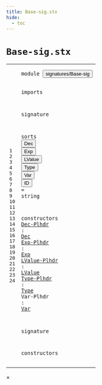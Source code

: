 ```yaml
---
title: Base-sig.stx
hide:
  - toc
---
```


# `Base-sig.stx`



[pdmosses/metaborg-tiger/org.metaborg.lang.tiger.statix/src-gen/statix/signatures/Base-sig.stx]: https://github.com/pdmosses/metaborg-tiger/blob/master/org.metaborg.lang.tiger.statix/src-gen/statix/signatures/Base-sig.stx "The source file on GitHub"

<div class="stx"><table class="highlighttable"><tbody><tr><td class="linenos"><div class="linenodiv"><pre><span></span>1
2
3
4
5
6
7
8
9
10
11
12
13
14
15
16
17
18
19
20
21
22
23
24
</pre></div></td>
<td class="code"><pre><code><span class="keyword">module</span> <button class="modal-open" id="signatures/Base-sig_1_8" title="a definition with multiple references" data-urls="../Arrays-sig.stx/#signatures/Base-sig line 4_3; ../Bindings-sig.stx/#signatures/Base-sig line 4_3; ../Control-Flow-sig.stx/#signatures/Base-sig line 4_3; ../Functions-sig.stx/#signatures/Base-sig line 4_3; ../Identifiers-sig.stx/#signatures/Base-sig line 4_3; ../Numbers-sig.stx/#signatures/Base-sig line 4_3; ../Records-sig.stx/#signatures/Base-sig line 4_3; ../Strings-sig.stx/#signatures/Base-sig line 4_3; ../Tiger-sig.stx/#signatures/Base-sig line 4_3; ../Types-sig.stx/#signatures/Base-sig line 4_3; ../Variables-sig.stx/#signatures/Base-sig line 4_3"><span class="token sort_Id">signatures/Base-sig</span></button>

<span class="keyword">imports</span>

<span class="keyword">signature</span>

  <span class="keyword">sorts</span>
    <span class="cons_SortDecl"><button class="modal-open" id="Dec_8_5" title="a definition with multiple references" data-urls="#Dec line 16_17; ../Bindings-sig.stx/#Dec line 17_16, 18_25; ../Functions-sig.stx/#Dec line 17_40, 18_46; ../Types-sig.stx/#Dec line 15_28; ../Variables-sig.stx/#Dec line 15_33, 16_32; ../../../../trans/static-semantics.stx/#Dec line 177_37, 178_32"><span class="token sort_Id">Dec</span></button></span>
    <span class="cons_SortDecl"><button class="modal-open" id="Exp_9_5" title="a definition with multiple references" data-urls="#Exp line 17_17; ../Arrays-sig.stx/#Exp line 15_18, 15_24, 15_31, 17_26; ../Bindings-sig.stx/#Exp line 17_28, 17_36; ../Control-Flow-sig.stx/#Exp line 15_16, 15_24, 16_10, 16_16, 16_22, 16_29, 17_14, 17_20, 17_27, 18_13, 18_19, 18_26, 19_17, 19_23, 19_29, 19_36, 20_13, 21_23, 21_30; ../Functions-sig.stx/#Exp line 17_33, 18_39, 20_22, 20_30; ../Numbers-sig.stx/#Exp line 16_23, 17_14, 17_21, 18_13, 18_19, 18_26, 19_14, 19_20, 19_27, 20_12, 20_18, 20_25, 21_13, 21_19, 21_26, 22_10, 22_16, 22_23, 23_11, 23_17, 23_24, 24_10, 24_16, 24_23, 25_10, 25_16, 25_23, 26_11, 26_17, 26_24, 27_11, 27_17, 27_24, 28_11, 28_17, 28_24, 29_10, 29_16, 29_23; ../Records-sig.stx/#Exp line 21_14, 22_38, 23_22; ../Strings-sig.stx/#Exp line 17_26; ../Tiger-sig.stx/#Exp line 28_11; ../Variables-sig.stx/#Exp line 15_26, 16_25, 19_28; ../../../../trans/static-semantics.stx/#Exp line 160_24, 164_29"><span class="token sort_Id">Exp</span></button></span>
    <span class="cons_SortDecl"><button class="modal-open" id="LValue_10_5" title="a definition with multiple references" data-urls="#LValue line 18_20; ../Arrays-sig.stx/#LValue line 17_17, 17_33; ../Control-Flow-sig.stx/#LValue line 21_14; ../Records-sig.stx/#LValue line 24_16, 24_31; ../Variables-sig.stx/#LValue line 18_25, 19_18; ../../../../trans/static-semantics.stx/#LValue line 165_24"><span class="token sort_Id">LValue</span></button></span>
    <span class="cons_SortDecl"><button class="modal-open" id="Type_11_5" title="a definition with multiple references" data-urls="#Type line 19_18; ../Arrays-sig.stx/#Type line 16_21; ../Functions-sig.stx/#Type line 18_32, 19_17; ../Records-sig.stx/#Type line 19_31; ../Types-sig.stx/#Type line 15_20, 16_17; ../Variables-sig.stx/#Type line 15_19; ../../../../trans/static-semantics.stx/#Type line 222_24"><span class="token sort_Id">Type</span></button></span>
    <span class="cons_SortDecl"><button class="modal-open" id="Var_12_5" title="a definition with multiple references" data-urls="#Var line 20_17; ../Control-Flow-sig.stx/#Var line 19_11; ../Variables-sig.stx/#Var line 17_17, 18_18"><span class="token sort_Id">Var</span></button></span>
    <span class="cons_SortAlias"><button class="modal-open" id="ID_13_5" title="a definition with multiple references" data-urls="../Arrays-sig.stx/#ID line 15_13, 16_15; ../Functions-sig.stx/#ID line 17_15, 18_14, 19_12, 20_12; ../Records-sig.stx/#ID line 20_13, 20_18, 22_14, 23_17, 24_25; ../Types-sig.stx/#ID line 15_15, 16_11; ../Variables-sig.stx/#ID line 15_14, 16_20, 17_11; ../../../../trans/static-semantics.stx/#ID line 24_27, 25_27, 28_13, 29_13, 37_28, 40_12, 49_24, 50_24, 51_24, 73_25, 74_25, 92_31, 93_31, 95_31, 455_36, 470_22, 470_36"><span class="token sort_Id">ID</span></button> <span class="operator">=</span> <span class="cons_StringSort"><span class="keyword">string</span></span></span>

  <span class="keyword">constructors</span>
    <span class="cons_OpDecl"><a href="../../../../trans/static-semantics.stx/#Dec-Plhdr_525_15" id="Dec-Plhdr_16_5" title="a definition with a single reference"><span class="token sort_Id">Dec-Plhdr</span></a> <span class="operator">:</span> <span class="cons_SimpleSort"><a href="#Dec_8_5" id="Dec_16_17" title="a reference to a single-file definition"><span class="token sort_Id">Dec</span></a></span></span>
    <span class="cons_OpDecl"><a href="../../../../trans/static-semantics.stx/#Exp-Plhdr_535_16" id="Exp-Plhdr_17_5" title="a definition with a single reference"><span class="token sort_Id">Exp-Plhdr</span></a> <span class="operator">:</span> <span class="cons_SimpleSort"><a href="#Exp_9_5" id="Exp_17_17" title="a reference to a single-file definition"><span class="token sort_Id">Exp</span></a></span></span>
    <span class="cons_OpDecl"><a href="../../../../trans/static-semantics.stx/#LValue-Plhdr_523_17" id="LValue-Plhdr_18_5" title="a definition with a single reference"><span class="token sort_Id">LValue-Plhdr</span></a> <span class="operator">:</span> <span class="cons_SimpleSort"><a href="#LValue_10_5" id="LValue_18_20" title="a reference to a single-file definition"><span class="token sort_Id">LValue</span></a></span></span>
    <span class="cons_OpDecl"><a href="../../../../trans/static-semantics.stx/#Type-Plhdr_527_17" id="Type-Plhdr_19_5" title="a definition with a single reference"><span class="token sort_Id">Type-Plhdr</span></a> <span class="operator">:</span> <span class="cons_SimpleSort"><a href="#Type_11_5" id="Type_19_18" title="a reference to a single-file definition"><span class="token sort_Id">Type</span></a></span></span>
    <span class="cons_OpDecl"><span id="Var-Plhdr_20_5" title="a definition with no references"><span class="token sort_Id">Var-Plhdr</span></span> <span class="operator">:</span> <span class="cons_SimpleSort"><a href="#Var_12_5" id="Var_20_17" title="a reference to a single-file definition"><span class="token sort_Id">Var</span></a></span></span>

<span class="keyword">signature</span>

  <span class="keyword">constructors</span>
</code></pre></td></tr></tbody></table></div>

<div id="modal">
  <div id="modal-content">
    <span id="modal-close">&times;</span>
    <h2 id="modal-h2"></h2>
    <p  id="modal-p"></p>
    <ul id="modal-ul"></ul>
  </div>
</div>
